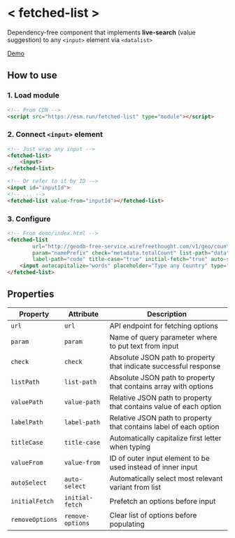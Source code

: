 # < fetched-list >

Dependency-free component that implements **live-search** (value suggestion) to any `<input>` element via `<datalist>`

[Demo](https://fetched-list.ponomarevlad.ru)

## How to use

### 1. Load module

```html
<!-- From CDN -->
<script src="https://esm.run/fetched-list" type="module"></script>
```

### 2. Connect `<input>` element

```html
<!-- Just wrap any input -->
<fetched-list>
    <input>
</fetched-list>

<!-- Or refer to it by ID -->
<input id="inputId">
<!-- ... -->
<fetched-list value-from="inputId"></fetched-list>
```

### 3. Configure

```html
<!-- From demo/index.html -->
<fetched-list
        url="http://geodb-free-service.wirefreethought.com/v1/geo/countries?limit=10"
        param="namePrefix" check="metadata.totalCount" list-path="data" value-path="name"
        label-path="code" title-case="true" initial-fetch="true" auto-select="true">
    <input autocapitalize="words" placeholder="Type any Country" type="search">
</fetched-list>
```

## Properties

| Property        | Attribute        | Description                                                       |
|-----------------|------------------|-------------------------------------------------------------------|
| `url`           | `url`            | API endpoint for fetching options                                 |
| `param`         | `param`          | Name of query parameter where to put text from input              |
| `check`         | `check`          | Absolute JSON path to property that indicate successful response  |
| `listPath`      | `list-path`      | Absolute JSON path to property that contains array with options   |
| `valuePath`     | `value-path`     | Relative JSON path to property that contains value of each option |
| `labelPath`     | `label-path`     | Relative JSON path to property that contains label of each option |
| `titleCase`     | `title-case`     | Automatically capitalize first letter when typing                 |
| `valueFrom`     | `value-from`     | ID of outer input element to be used instead of inner input       |
| `autoSelect`    | `auto-select`    | Automatically select most relevant variant from list              |
| `initialFetch`  | `initial-fetch`  | Prefetch an options before input                                  |
| `removeOptions` | `remove-options` | Clear list of options before populating                           |
